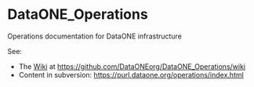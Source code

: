 # DataONE_Operations

Operations documentation for DataONE infrastructure

See:

* The [Wiki](https://github.com/DataONEorg/DataONE_Operations/wiki) at https://github.com/DataONEorg/DataONE_Operations/wiki
* Content in subversion: https://purl.dataone.org/operations/index.html



